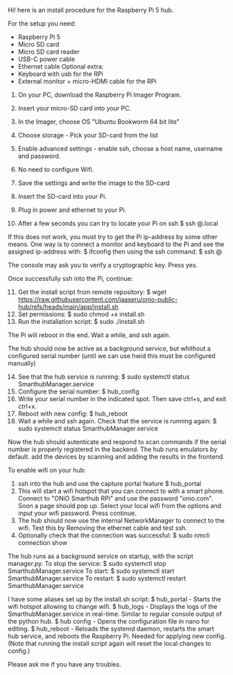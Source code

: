 Hi! here is an install procedure for the Raspberry Pi 5 hub.

For the setup you need:
- Raspberry Pi 5
- Micro SD card
- Micro SD card reader
- USB-C power cable
- Ethernet cable
Optional extra:
- Keyboard with usb for the RPi
- External monitor + micro-HDMI cable for the RPi

1. On your PC, download the Raspberry Pi Imager Program.
2. Insert your micro-SD card into your PC.
3. In the Imager, choose OS "Ubuntu Bookworm 64 bit lite"
4. Choose storage - Pick your SD-card from the list
5. Enable advanced settings - enable ssh, choose a host name, username and password.
6. No need to configure Wifi.
7. Save the settings and write the image to the SD-card

8. Insert the SD-card into your Pi.
9. Plug in power and ethernet to your Pi.
10. After a few seconds you can try to locate your Pi on ssh
  $ ssh <username>@<hostname>.local

If this does not work, you must try to get the Pi ip-address by some other means. 
One way is to connect a monitor and keyboard to the Pi and see the assigned ip-address 
with: $ ifconfig 
then using the ssh command:
  $ ssh <username>@<local-ip-address>
  
The console may ask you to verify a cryptographic key. Press yes.

Once successfully ssh into the Pi, continue:

11. Get the install script from remote repository:
  $ wget https://raw.githubusercontent.com/jaaseru/onio-public-hub/refs/heads/main/app/install.sh
12. Set permissions:
  $ sudo chmod +x install.sh
13. Run the installation script:
  $ sudo ./install.sh
  
The Pi will reboot in the end. Wait a while, and ssh again.

The hub should now be active as a background service, but whithout a configured serial number
(until we can use hwid this must be configured manually)

14. See that the hub service is running:
  $ sudo systemctl status SmarthubManager.service
15. Configure the serial number:
  $ hub_config
16. Write your serial number in the indicated spot. Then save ctrl+s, and exit ctrl+x.
17. Reboot with new config:
  $ hub_reboot
18. Wait a while and ssh again. Check that the service is running again:
  $ sudo systemctl status SmarthubManager.service

Now the hub should autenticate and respond to scan commands if the serial number is properly 
registered in the backend. The hub runs emulators by default. add the devices by scanning and 
adding the results in the frontend.


To enable wifi on your hub:
1. ssh into the hub and use the capture portal feature
  $ hub_portal
2. This will start a wifi hotspot that you can connect to with a smart phone. 
   Connect to "ONiO Smarthub RPi" and use the password "onio.com". Soon a page should pop up.
   Select your local wifi from the options and input your wifi password. Press continue.
3. The hub should now use the internal NetworkManager to connect to the wifi. Test this by 
   Removing the ethernet cable and test ssh. 
4. Optionally check that the connection was successful:
  $ sudo nmcli connection show



The hub runs as a background service on startup, with the script manager.py.
To stop the service:
  $ sudo systemctl stop SmarthubManager.service
To start:
  $ sudo systemctl start SmarthubManager.service
To restart:
  $ sudo systemctl restart SmarthubManager.service

I have some aliases set up by the install.sh script:
$ hub_portal - Starts the wifi hotspot allowing to change wifi.
$ hub_logs   - Displays the logs of the SmarthubManager.service in real-time. 
               Similar to regular console output of the python hub.
$ hub config - Opens the configuration file in nano for editing.
$ hub_reboot - Reloads the systemd daemon, restarts the smart hub service, and reboots the Raspberry Pi. Needed for applying new config.
(Note that running the install script again will reset the local changes to config.)


Please ask me if you have any troubles.




















